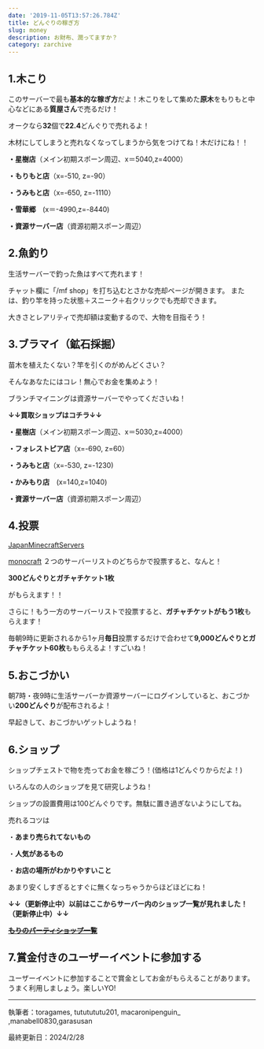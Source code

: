 ```yaml
---
date: '2019-11-05T13:57:26.784Z'
title: どんぐりの稼ぎ方
slug: money
description: お財布、潤ってますか？
category: zarchive
---
```

## 1.木こり

このサーバーで最も**基本的な稼ぎ方**だよ！木こりをして集めた**原木**をもりもと中心などにある**質屋さん**で売るだけ！

オークなら**32**個で**22.4**どんぐりで売れるよ！

木材にしてしまうと売れなくなってしまうから気をつけてね！木だけにね！！

**・星樹店**（メイン初期スポーン周辺、x＝5040,z=4000）

**・もりもと店**（x=-510, z=-90）

**・うみもと店**（x=-650, z=-1110）

**・雪華郷**　(x＝-4990,z=-8440)

**・資源サーバー店**（資源初期スポーン周辺）

## 2.魚釣り

生活サーバーで釣った魚はすべて売れます！

チャット欄に「/mf shop」を打ち込むとさかな売却ページが開きます。
または、釣り竿を持った状態＋スニーク＋右クリックでも売却できます。

大きさとレアリティで売却額は変動するので、大物を目指そう！

## 3.ブラマイ（鉱石採掘）

苗木を植えたくない？竿を引くのがめんどくさい？

そんなあなたにはコレ！無心でお金を集めよう！

ブランチマイニングは資源サーバーでやってくださいね！

**↓↓**買取ショップはコチラ**↓↓**

**・星樹店**（メイン初期スポーン周辺、x＝5030,z=4000）

**・フォレストピア店**（x=-690, z=60）

**・うみもと店**（x=-530, z=-1230)

**・かみもり店**　(x=140,z=1040)

**・資源サーバー店**（資源初期スポーン周辺）

## 4.投票

[JapanMinecraftServers](https://minecraft.jp/servers/visit.morino.party)

[monocraft](https://monocraft.net/servers/Rkwtn3jRSVCgHnlT0mG9) ２つのサーバーリストのどちらかで投票すると、なんと！

**300どんぐりとガチャチケット1枚**

がもらえます！！

さらに！もう一方のサーバーリストで投票すると、**ガチャチケットがもう1枚**もらえます！

毎朝9時に更新されるから1ヶ月**毎日**投票するだけで合わせて**9,000どんぐりとガチャチケット60枚**ももらえるよ！すごいね！

## 5.おこづかい

朝7時・夜9時に生活サーバーか資源サーバーにログインしていると、おこづかい**200どんぐり**が配布されるよ！

早起きして、おこづかいゲットしようね！

## 6.ショップ

ショップチェストで物を売ってお金を稼ごう！(価格は1どんぐりからだよ！)

いろんなの人のショップを見て研究しようね！

ショップの設置費用は100どんぐりです。無駄に置き過ぎないようにしてね。

売れるコツは

・**あまり売られてないもの**

・**人気があるもの**

・**お店の場所がわかりやすいこと**

あまり安くしすぎるとすぐに無くなっちゃうからほどほどにね！

**↓↓（更新停止中）以前はここからサーバー内のショップ一覧が見れました！（更新停止中）↓↓**

**~~[もりのパーティショップ一覧](https://support.morino.party/shops/)~~**

## 7.賞金付きのユーザーイベントに参加する

ユーザーイベントに参加することで賞金としてお金がもらえることがあります。うまく利用しましょう。楽しいYO!

- - -

執筆者：toragames, tututututu201, macaronipenguin_ ,manabell0830,garasusan

最終更新日：2024/2/28
